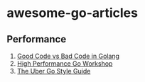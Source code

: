 # awesome-go-articles

## Performance

1. [Good Code vs Bad Code in Golang](https://teivah.medium.com/good-code-vs-bad-code-in-golang-84cb3c5da49d)
2. [High Performance Go Workshop](https://dave.cheney.net/high-performance-go-workshop/dotgo-paris.html)
3. [The Uber Go Style Guide](https://github.com/uber-go/guide)